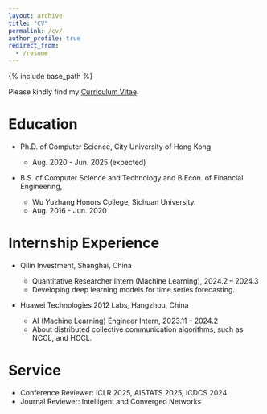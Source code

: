```yaml
---
layout: archive
title: "CV"
permalink: /cv/
author_profile: true
redirect_from:
  - /resume
---
```


{% include base_path %}

Please kindly find my [Curriculum Vitae](/files/MZ_CV_202410.pdf).

Education
======

* Ph.D. of Computer Science, City University of Hong Kong
  * Aug. 2020 - Jun. 2025 (expected)

* B.S. of Computer Science and Technology and B.Econ. of Financial Engineering, 
  * Wu Yuzhang Honors College, Sichuan University. 
  * Aug. 2016 - Jun. 2020
    
Internship Experience
======
* Qilin Investment, Shanghai, China 
  * Quantitative Researcher Intern (Machine Learning), 2024.2 – 2024.3
  * Developing deep learning models for time series forecasting.

* Huawei Technologies 2012 Labs, Hangzhou, China
  * AI (Machine Learning) Engineer Intern, 2023.11 – 2024.2
  * About distributed collective communication algorithms, such as NCCL, and HCCL.


Service
======
* Conference Reviewer: ICLR 2025, AISTATS 2025, ICDCS 2024
* Journal Reviewer: Intelligent and Converged Networks
